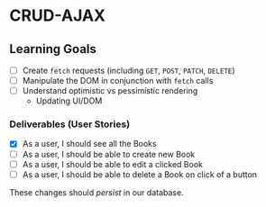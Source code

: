 # CRUD-AJAX

## Learning Goals
- [ ] Create `fetch` requests (including `GET`, `POST`, `PATCH`, `DELETE`)
- [ ] Manipulate the DOM in conjunction with `fetch` calls
- [ ] Understand optimistic vs pessimistic rendering
    - Updating UI/DOM

### Deliverables (User Stories)
- [x] As a user, I should see all the Books
- [ ] As a user, I should be able to create new Book
- [ ] As a user, I should be able to edit a clicked Book
- [ ] As a user, I should be able to delete a Book on click of a button

These changes should _persist_ in our database.
